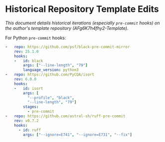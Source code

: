# Historical Repository Template Edits

_This document details historical iterations (especially `pre-commit` hooks) on the author's template repository (AFg6K7h4fhy2-Template)._

For Python `pre-commit` hooks:

```yaml
-   repo: https://github.com/psf/black-pre-commit-mirror
    rev: 25.1.0
    hooks:
    -   id: black
        args: ["--line-length", "79"]
        language_version: python3
-   repo: https://github.com/PyCQA/isort
    rev: 6.0.0
    hooks:
    -   id: isort
        args: [
          "--profile", "black",
          "--line-length", "79"]
        stages:
          - pre-commit
-   repo: https://github.com/astral-sh/ruff-pre-commit
    rev: v0.7.2
    hooks:
      - id: ruff
        args: ["--ignore=E741", "--ignore=E731", "--fix"]
```
